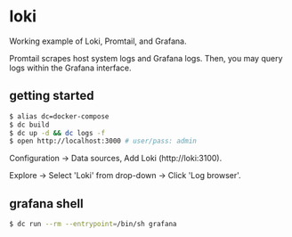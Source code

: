 # loki

Working example of Loki, Promtail, and Grafana.

Promtail scrapes host system logs and Grafana logs. Then, you may query logs within the Grafana interface.

## getting started

```bash
$ alias dc=docker-compose
$ dc build
$ dc up -d && dc logs -f
$ open http://localhost:3000 # user/pass: admin
```

Configuration -> Data sources, Add Loki (http://loki:3100).

Explore -> Select 'Loki' from drop-down -> Click 'Log browser'.

## grafana shell

```bash
$ dc run --rm --entrypoint=/bin/sh grafana
```

